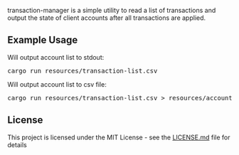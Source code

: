 transaction-manager is a simple utility to read a list of transactions and output the state of client accounts after all transactions are applied.

## Example Usage

Will output account list to stdout:
<pre>
cargo run resources/transaction-list.csv
</pre>

Will output account list to csv file:
<pre>
cargo run resources/transaction-list.csv > resources/account-list.csv
</pre>

## License

This project is licensed under the MIT License - see the [LICENSE.md](https://github.com/tjhaskel/transaction-manager/blob/master/LICENSE.md) file for details
